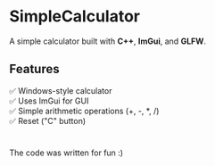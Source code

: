 # SimpleCalculator

A simple calculator built with **C++**, **ImGui**, and **GLFW**.

## Features
✅ Windows-style calculator  
✅ Uses ImGui for GUI  
✅ Simple arithmetic operations (+, -, *, /)  
✅ Reset ("C" button)  
#
The code was written for fun :)
